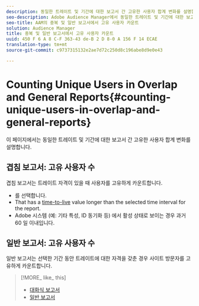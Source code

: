 ```yaml
---
description: 동일한 트레이트 및 기간에 대한 보고서 간 고유한 사용자 합계 변화를 설명합니다.
seo-description: Adobe Audience Manager에서 동일한 트레이트 및 기간에 대한 보고서 간 고유한 사용자 합계 변화를 설명합니다.
seo-title: AAM의 중복 및 일반 보고서에서 고유 사용자 카운트
solution: Audience Manager
title: 중복 및 일반 보고서에서 고유 사용자 카운트
uuid: 450 F 6 A 8 C-F 363-43 de-B 2 D 8-0 A 156 F 14 ECAE
translation-type: tm+mt
source-git-commit: c9737315132e2ae7d72c250d8c196abe8d9e0e43

---
```



# Counting Unique Users in Overlap and General Reports{#counting-unique-users-in-overlap-and-general-reports}

이 페이지에서는 동일한 트레이트 및 기간에 대한 보고서 간 고유한 사용자 합계 변화를 설명합니다.

<!-- 

c_unique_user_counts.xml

 -->

## 겹침 보고서: 고유 사용자 수

겹침 보고서는 트레이트 자격이 있을 때 사용자를 고유하게 카운트합니다.

* 를 선택합니다.
* That has a [time-to-live](../features/traits/segment-ttl-explained.md) value longer than the selected time interval for the report.
* Adobe 시스템 (예: 기타 특성, ID 동기화 등) 에서 활성 상태로 보이는 경우 과거 60 일 이내입니다.

## 일반 보고서: 고유 사용자 수

일반 보고서는 선택한 기간 동안 트레이트에 대한 자격을 갖춘 경우 사이트 방문자를 고유하게 카운트합니다.

>[!MORE_ like_ this]
>
>* [대화식 보고서](../reporting/dynamic-reports/dynamic-reports.md#interactive-and-overlap-reports)
>* [일반 보고서](../reporting/general-reports.md#general-reports-overview)

